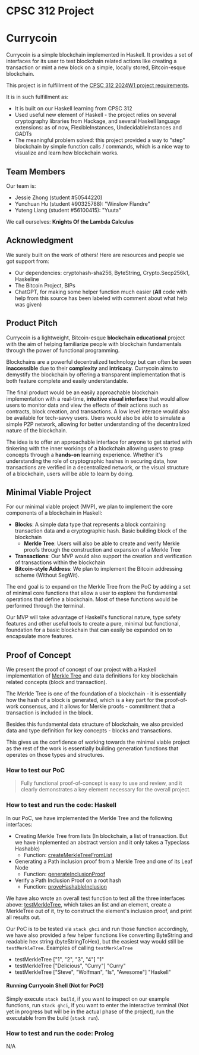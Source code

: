 # CPSC 312 Project

# Currycoin

Currycoin is a simple blockchain implemented in Haskell. It provides a set of interfaces for its user to test blockchain related actions like creating a transaction or mint a new block on a simple, locally stored, Bitcoin-esque blockchain.

This project is in fulfillment of the [CPSC 312 2024W1 project requirements](https://steven-wolfman.github.io/cpsc-312-website-2024W1/project.html).

It is in such fulfillment as:
+ It is built on our Haskell learning from CPSC 312
+ Used useful new element of Haskell - the project relies on several cryptography libraries from Hackage, and several Haskell language extensions: as of now, FlexibleInstances, UndecidableInstances and GADTs
+ The meaningful problem solved: this project provided a way to "step" blockchain by simple function calls / commands, which is a nice way to visualize and learn how blockchain works.
## Team Members

Our team is:

+ Jessie Zhong (student #50544220)
+ Yunchuan Hu (student #90325788):  "Winslow Flandre"
+ Yuteng Liang (student #56100415): "Yuuta"

We call ourselves: __Knights Of the Lambda Calculus__

## Acknowledgment

We surely built on the work of others! Here are resources and people we got support from:

+ Our dependencies: cryptohash-sha256, ByteString, Crypto.Secp256k1, Haskeline
+ The Bitcoin Project, BIPs
+ ChatGPT, for making some helper function much easier (**All** code with help from this source has been labeled with comment about what help was given)

## Product Pitch

Currycoin is a lightweight, Bitcoin-esque **blockchain educational** project with the aim of helping familiarize people with blockchain fundamentals through the power of functional programming. 

Blockchains are a powerful decentralized technology but can often be seen **inaccessible** due to their **complexity** and **intricacy**. Currycoin aims to demystify the blockchain by offering a transparent implementation that is both feature complete and easily understandable. 

The final product would be an easily approachable blockchain implementation with a real-time, **intuitive visual interface** that would allow users to monitor data and view the effects of their actions such as contracts, block creation, and transactions. A low level interace would also be available for tech-savvy users. Users would also be able to simulate a simple P2P network, allowing for better understanding of the decentralized nature of the blockchain. 

The idea is to offer an approachable interface for anyone to get started with tinkering with the inner workings of a blockchain allowing users to grasp concepts through a **hands-on** learning experience.  Whether it's understanding the role of cryptographic hashes in securing data, how transactions are verified in a decentralized network, or the visual structure of a blockchain, users will be able to learn by doing.

## Minimal Viable Project

For our minimal viable project (MVP), we plan to implement the core components of a blockchain in Haskell:

* **Blocks**: A simple data type that represents a block containing transaction data and a cryptographic hash. Basic building block of the blockchain
    * **Merkle Tree**: Users will also be able to create and verify Merkle proofs through the construction and expansion of a Merkle Tree
* **Transactions**: Our MVP would also support the creation and verification of transactions within the blockchain
* **Bitcoin-style Address**: We plan to implement the Bitcoin addressing scheme (Without SegWit).


The end goal is to expand on the Merkle Tree from the PoC by adding a set of minimal core functions that allow a user to explore the fundamental operations that define a blockchain. Most of these functions would be performed through the terminal.

Our MVP will take advantage of Haskell's functional nature, type safety features and other useful tools to create a pure, minimal but functional, foundation for a basic blockchain that can easily be expanded on to encapsulate more features.

## Proof of Concept

We present the proof of concept of our project with a Haskell implementation of [Merkle Tree](https://en.wikipedia.org/wiki/Merkle_tree) and data definitions for key blockchain related concepts (block and transaction).

The Merkle Tree is one of the foundation of a blockchain - it is essentially how the hash of a block is generated, which is a key part for the proof-of-work consensus, and it allows for Merkle proofs - commitment that a transaction is included in the block.

Besides this fundamental data structure of blockchain, we also provided data and type definition for key concepts - blocks and transactions.

This gives us the confidence of working towards the minimal viable project as the rest of the work is essentially building generation functions that operates on those types and structures.

### How to test our PoC
<!-- Include links (likely even line-level links, which are easy to create in Github) throughout to critical pieces of
the code to make it easy for us to understand what you've accomplished and how it fulfills the requirements.

Also include instructions for us to test and run your code. (See our guidelines below.) -->

<!-- A good goal to aim for is the top rubric item from proposal grading: -->

> Fully functional proof-of-concept is easy to use and review, and it clearly demonstrates a key element necessary for the overall project.

### How to test and run the code: Haskell


In our PoC, we have implemented the Merkle Tree and the following interfaces:
* Creating Merkle Tree from lists (In blockchain, a list of transaction. But we have implemented an abstract version and it only takes a Typeclass Hashable)
    * Function: [createMerkleTreeFromList](https://github.students.cs.ubc.ca/tokenjz3/cpsc312-project/blob/f88bf293dfcb21725cacd5e7097efc231d8013d8/haskell/app/Main.hs#L163C1-L163C25)
* Generating a Path inclusion proof from a Merkle Tree and one of its Leaf Node
    * Function: [generateInclusionProof](https://github.students.cs.ubc.ca/tokenjz3/cpsc312-project/blob/f88bf293dfcb21725cacd5e7097efc231d8013d8/haskell/app/Main.hs#L173C1-L173C23)
* Verify a Path Inclusion Proof on a root hash
    * Function: [proveHashableInclusion](https://github.students.cs.ubc.ca/tokenjz3/cpsc312-project/blob/f88bf293dfcb21725cacd5e7097efc231d8013d8/haskell/app/Main.hs#L191C1-L191C23)
    
We have also wrote an overall test function to test all the three interfaces above: [testMerkleTree](https://github.students.cs.ubc.ca/tokenjz3/cpsc312-project/blob/f88bf293dfcb21725cacd5e7097efc231d8013d8/haskell/app/Main.hs#L231), which takes an list and an element, create a MerkleTree out of it, try to construct the element's inclusion proof, and print all results out.

Our PoC is to be tested via `stack ghci` and run those function accordingly, we have also provided a few helper functions like converting ByteString and readable hex string (byteStringToHex), but the easiest way would still be `testMerkleTree`.
Examples of calling `testMerkleTree`
* testMerkleTree ["1", "2", "3", "4"] "1"
* testMerkleTree ["Delicious", "Curry"] "Curry"
* testMerkleTree ["Steve", "Wolfman", "Is", "Awesome"] "Haskell"


#### Running Currycoin Shell (Not for PoC!)
Simply execute `stack build`, if you want to inspect on our example functions, run `stack ghci`, if you want to enter the interactive terminal (Not yet in progress but will be in the actual phase of the project), run the executable from the build (`stack run`).

<!-- 
As it is currently set up, editing works best if you first `cd` into the `haskell` subdirectory and open VS Code on that directory (`code .`). There is a `Makefile` with some helpful aliases, but you can also just use `stack` as normal.

Note: We expect to be able to test your code by running `stack test`. Included among your tests should be some that demonstrate the core functionality of your code. (We will be running `make haskell-eval` from the project root.)

We should be able to further explore your code's functionality by running `stack ghci`, and you should instruct us on some interesting cases to try. -->

### How to test and run the code: Prolog
N/A
<!-- Replace this section with instructions to us for how to test and run your code.

We have set up a simple test file for you to extend using [Prolog Unit Testing](https://www.swi-prolog.org/pldoc/doc_for?object=section(%27packages/plunit.html%27)) library for testing. Included among your tests should be some that demonstrate the core functionality of your code. Please remove the example tests before you submit or you will lose marks. (We will be running `make prolog-eval` from the project root.)

In the `prolog` directory, you can run `make test` to run the unit tests. You can also load the test file into the swipl repl with `make test-repl` and in that repl you can run `run_tests.` to run those tests.

If you include instructions different from these, be **absolutely sure** that they will work well for us in whatever environment we run your code and that they will be as easy to use as the instructions above!
 -->
